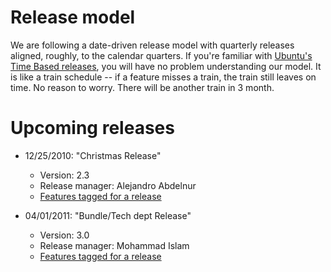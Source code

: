# Release model

We are following a date-driven release model with quarterly releases aligned, roughly, to the calendar quarters. If you're familiar with [Ubuntu's Time Based releases](https://wiki.ubuntu.com/TimeBasedReleases), you will have no problem understanding our model. It is like a train schedule -- if a feature misses a train, the train still leaves on time. No reason to worry. There will be another train in 3 month.

# Upcoming releases

* 12/25/2010: "Christmas Release"
    * Version: 2.3
    * Release manager: Alejandro Abdelnur
    * [Features tagged for a release](http://github.com/yahoo/oozie/issues/labels/oozie-2.3)

* 04/01/2011: "Bundle/Tech dept Release"
    * Version: 3.0
    * Release manager: Mohammad Islam
    * [Features tagged for a release](http://github.com/yahoo/oozie/issues/labels/oozie-3.0)


